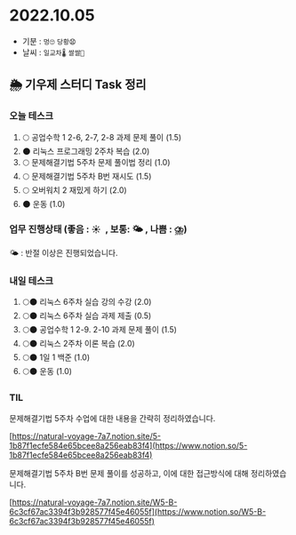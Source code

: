 # 2022.10.05

- 기분 : `멍🙄` `당황😧`
- 날씨 : `일교차🌡️` `쌀쌀🥶`

## 🌦️ 기우제 스터디 Task 정리

### 오늘 테스크

1. 🌕 공업수학 1 2-6, 2-7, 2-8 과제 문제 풀이 (1.5)
2. 🌑 리눅스 프로그래밍 2주차 복습 (2.0)
3. 🌕 문제해결기법 5주차 문제 풀이법 정리 (1.0)
4. 🌕 문제해결기법 5주차 B번 재시도 (1.5)
5. 🌕 오버워치 2 재밌게 하기 (2.0)
6. 🌑 운동 (1.0)

### 업무 진행상태 (좋음 : ☀  , 보통: 🌤 , 나쁨 : ⛈)

🌤 : 반절 이상은 진행되었습니다.

### 내일 테스크

1. 🌕🌑 리눅스 6주차 실습 강의 수강 (2.0)
2. 🌕🌑 리눅스 6주차 실습 과제 제출 (0.5)
3. 🌕🌑 공업수학 1 2-9. 2-10 과제 문제 풀이 (1.5)
4. 🌕🌑 리눅스 2주차 이론 복습 (2.0)
5. 🌕🌑 1일 1 백준 (1.0)
6. 🌕🌑 운동 (1.0)

### TIL

문제해결기법 5주차 수업에 대한 내용을 간략히 정리하였습니다.

[https://natural-voyage-7a7.notion.site/5-1b87f1ecfe584e65bcee8a256eab83f4](https://www.notion.so/5-1b87f1ecfe584e65bcee8a256eab83f4)

문제해결기법 5주차 B번 문제 풀이를 성공하고, 이에 대한 접근방식에 대해 정리하였습니다.

[https://natural-voyage-7a7.notion.site/W5-B-6c3cf67ac3394f3b928577f45e46055f](https://www.notion.so/W5-B-6c3cf67ac3394f3b928577f45e46055f)
